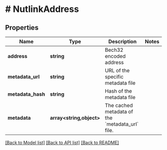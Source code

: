 # # NutlinkAddress

## Properties

Name | Type | Description | Notes
------------ | ------------- | ------------- | -------------
**address** | **string** | Bech32 encoded address |
**metadata_url** | **string** | URL of the specific metadata file |
**metadata_hash** | **string** | Hash of the metadata file |
**metadata** | **array<string,object>** | The cached metadata of the &#x60;metadata_url&#x60; file. |

[[Back to Model list]](../../README.md#models) [[Back to API list]](../../README.md#endpoints) [[Back to README]](../../README.md)
